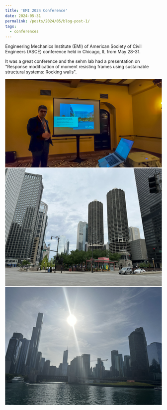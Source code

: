 ```yaml
---
title: 'EMI 2024 Conference'
date: 2024-05-31
permalink: /posts/2024/05/blog-post-1/
tags:
  - conferences
---
```


<p>Engineering Mechanics Institute (EMI) of American Society of Civil Engineers (ASCE) conference held in Chicago, IL from May 28-31.

It was a great conference and the sehm lab had a presentation on "Response modification of moment resisting frames using sustainable structural systems: Rocking walls".</p>

<!--<img src="/res_img/rocking_shear_wall.webp" alt="Trulli" width="500" height="333" align="middle ">-->

<div class="slider">
        <div class="slides">
            <div class="slide"><img src="post_images/emi2024-1.jpeg" alt="Image 1"></div>
            <div class="slide"><img src="post_images/emi2024-3.jpeg" alt="Image 2"></div>
            <div class="slide"><img src="post_images/emi2024-4.jpeg" alt="Image 3"></div>



